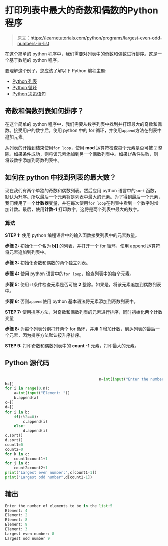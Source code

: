 # 打印列表中最大的奇数和偶数的Python 程序

> 原文：<https://learnetutorials.com/python/programs/largest-even-odd-numbers-in-list>

在这个简单的 python 程序中，我们需要对列表中的奇数和偶数进行排序。这是一个基于数组的 python 程序。

要理解这个例子，您应该了解以下 Python 编程主题:

*   [Python 列表](../../python/python-lists "Python List")
*   [Python 循环](../../python/python-loop-tutorials "Loops in Python")
*   [Python 决策语句](../../python/decision-making-statements "Python decision making statements")

## 奇数和偶数列表如何排序？

在这个简单的 python 程序中，我们需要从数字列表中找到并打印最大的奇数和偶数。接受用户的数字后，使用 python 中的 for 循环，并使用`append`方法在列表中追加元素。

从列表的开始到结束使用`for loop`，使用 **mod** 运算符检查每个元素是否可被 2 整除。如果条件成功，则将该元素添加到另一个偶数列表中。如果`if`条件失败，则将该数字添加到奇数列表中。

## 如何在 python 中找到列表的最大数？

现在我们有两个单独的奇数和偶数列表。然后应用 python 语言中的`sort` 函数，默认为升序。所以最后一个元素将是列表中最大的元素。为了得到最后一个元素，我们使用了一个**计数器**变量，并在每次使用`for loop`在列表中看到一个数字时增加计数。最后，使用**计数-1** 打印数字，这将是两个列表中最大的数字。

### 算法

**STEP 1:** 使用 python 编程语言中的输入函数接受列表中的元素数量。

**步骤 2:** 初始化一个名为 **b[]** 的列表，并打开一个 for 循环，使用 append 运算符将元素追加到列表中。

**步骤 3:** 初始化奇数和偶数的两个独立列表。

**步骤 4:** 使用 python 语言中的`for loop`，检查列表中的每个元素。

**步骤 5:** 使用`if`条件检查元素是否可被 **2** 整除。如果是，将该元素追加到偶数列表中。

**步骤 6:** 否则`append`使用 python 基本语法将元素添加到奇数列表中。

**STEP 7:** 使用排序方法，对奇数和偶数列表的元素进行排序，同时初始化两个计数变量

**步骤 8:** 为每个列表分别打开两个 for 循环，并用 **1** 增加计数，到达列表的最后一个元素，因为排序方法默认按升序排序。

**STEP 9:** 打印奇数和偶数列表中的 **count -1** 元素，打印最大的元素。

## Python 源代码

```py

                                          n=int(input("Enter the number of elements to be in the list:"))
b=[]
for i in range(0,n):
    a=int(input("Element: "))
    b.append(a)
c=[]
d=[]
for i in b:
    if(i%2==0):
        c.append(i)
    else:
        d.append(i)
c.sort()
d.sort()
count1=0
count2=0
for k in c:
    count1=count1+1
for j in d:
    count2=count2+1
print("Largest even number:",c[count1-1])
print("Largest odd number",d[count2-1])

```

## 输出

```py
Enter the number of elements to be in the list:5
Element: 4
Element: 2
Element: 8
Element: 9
Element: 3
Largest even number: 8
Largest odd number 9
```